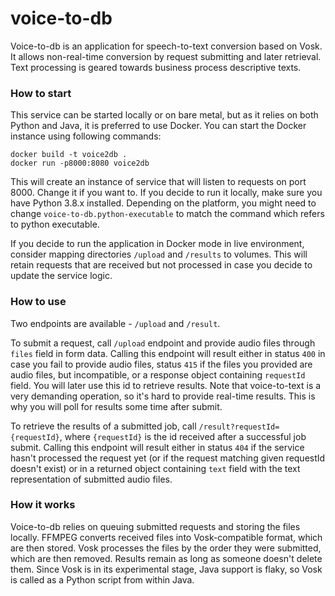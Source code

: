 # voice-to-db
Voice-to-db is an application for speech-to-text conversion based on Vosk. It allows non-real-time conversion by request
submitting and later retrieval. Text processing is geared towards business process descriptive texts.
### How to start
This service can be started locally or on bare metal, but as it relies on both Python and Java, it is preferred to use
Docker. You can start the Docker instance using following commands:
```
docker build -t voice2db .
docker run -p8000:8080 voice2db 
```
This will create an instance of service that will listen to requests on port 8000. Change it if you want to. If you 
decide to run it locally, make sure you have Python 3.8.x installed. Depending on the platform, you might need to change
`voice-to-db.python-executable` to match the command which refers to python executable.

If you decide to run the application in Docker mode in live environment, consider mapping directories `/upload` and
`/results` to volumes. This will retain requests that are received but not processed in case you decide to update the
service logic.

### How to use
Two endpoints are available - `/upload` and `/result`. 

To submit a request, call `/upload` endpoint and provide audio
files through `files` field in form data. Calling this endpoint will result either in status `400` in case you fail to 
provide audio files, status `415` if the files you provided are audio files, but incompatible, or a response object
containing `requestId` field. You will later use this id to retrieve results. Note that voice-to-text is a very 
demanding operation, so it's hard to provide real-time results. This is why you will poll for results some time after
submit.

To retrieve the results of a submitted job, call `/result?requestId={requestId}`, where `{requestId}` is the id received
after a successful job submit. Calling this endpoint will result either in status `404` if the service hasn't processed
the request yet (or if the request matching given requestId doesn't exist) or in a returned object containing `text`
field with the text representation of submitted audio files.

### How it works
Voice-to-db relies on queuing submitted requests and storing the files locally. FFMPEG converts received files into 
Vosk-compatible format, which are then stored. Vosk processes the files by the order they were submitted, which are 
then removed. Results remain as long as someone doesn't delete them. Since Vosk is in its experimental stage, Java 
support is flaky, so Vosk is called as a Python script from within Java.

